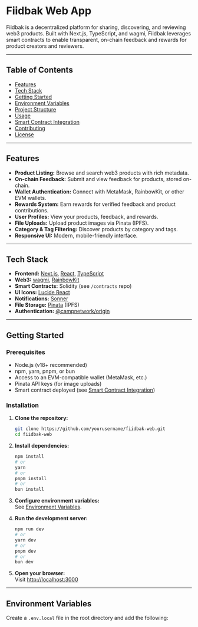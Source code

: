 # Fiidbak Web App

Fiidbak is a decentralized platform for sharing, discovering, and reviewing web3 products. Built with Next.js, TypeScript, and wagmi, Fiidbak leverages smart contracts to enable transparent, on-chain feedback and rewards for product creators and reviewers.

---

## Table of Contents

- [Features](#features)
- [Tech Stack](#tech-stack)
- [Getting Started](#getting-started)
- [Environment Variables](#environment-variables)
- [Project Structure](#project-structure)
- [Usage](#usage)
- [Smart Contract Integration](#smart-contract-integration)
- [Contributing](#contributing)
- [License](#license)

---

## Features

- **Product Listing:** Browse and search web3 products with rich metadata.
- **On-chain Feedback:** Submit and view feedback for products, stored on-chain.
- **Wallet Authentication:** Connect with MetaMask, RainbowKit, or other EVM wallets.
- **Rewards System:** Earn rewards for verified feedback and product contributions.
- **User Profiles:** View your products, feedback, and rewards.
- **File Uploads:** Upload product images via Pinata (IPFS).
- **Category & Tag Filtering:** Discover products by category and tags.
- **Responsive UI:** Modern, mobile-friendly interface.

---

## Tech Stack

- **Frontend:** [Next.js](https://nextjs.org/), [React](https://react.dev/), [TypeScript](https://www.typescriptlang.org/)
- **Web3:** [wagmi](https://wagmi.sh/), [RainbowKit](https://www.rainbowkit.com/)
- **Smart Contracts:** Solidity (see `/contracts` repo)
- **UI Icons:** [Lucide React](https://lucide.dev/)
- **Notifications:** [Sonner](https://sonner.emilkowal.ski/)
- **File Storage:** [Pinata](https://www.pinata.cloud/) (IPFS)
- **Authentication:** [@campnetwork/origin](https://github.com/campnetwork/origin)

---

## Getting Started

### Prerequisites

- Node.js (v18+ recommended)
- npm, yarn, pnpm, or bun
- Access to an EVM-compatible wallet (MetaMask, etc.)
- Pinata API keys (for image uploads)
- Smart contract deployed (see [Smart Contract Integration](#smart-contract-integration))

### Installation

1. **Clone the repository:**
   ```bash
   git clone https://github.com/yourusername/fiidbak-web.git
   cd fiidbak-web
   ```

2. **Install dependencies:**
   ```bash
   npm install
   # or
   yarn
   # or
   pnpm install
   # or
   bun install
   ```

3. **Configure environment variables:**  
   See [Environment Variables](#environment-variables).

4. **Run the development server:**
   ```bash
   npm run dev
   # or
   yarn dev
   # or
   pnpm dev
   # or
   bun dev
   ```

5. **Open your browser:**  
   Visit [http://localhost:3000](http://localhost:3000)

---

## Environment Variables

Create a `.env.local` file in the root directory and add the following:
